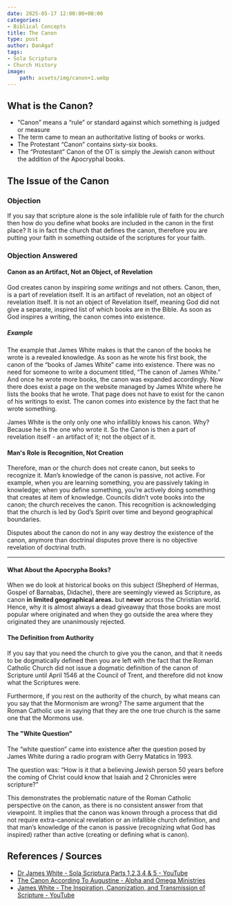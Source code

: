 ```yaml
---
date: 2025-05-17 12:00:00+08:00
categories:
- Biblical Concepts
title: The Canon
type: post
author: DanAgaf
tags:
- Sola Scriptura
- Church History
image:
    path: assets/img/canon+1.webp
---
```


## What is the Canon?

- “Canon” means a “rule” or standard against which something is judged or measure
- The term came to mean an authoritative listing of books or works. 
- The Protestant “Canon” contains sixty-six books.
- The “Protestant” Canon of the OT is simply the Jewish canon without the addition of the Apocryphal books.

## The Issue of the Canon

### Objection

If you say that scripture alone is the sole infallible rule of faith for the church then how do you define what books are included in the canon in the first place? It is in fact the church that defines the canon, therefore you are putting your faith in something outside of the scriptures for your faith.

### Objection Answered

#### Canon as an Artifact, Not an Object, of Revelation
God creates canon by inspiring *some writings* and not others. Canon, then, is a part of revelation itself. It is an artifact of revelation, not an object of revelation itself. It is not an object of Revelation itself, meaning God did not give a separate, inspired list of which books are in the Bible. As soon as God inspires a writing, the canon comes into existence.

##### Example
The example that James White makes is that the canon of the books he wrote is a revealed knowledge. As soon as he wrote his first book, the canon of the “books of James White” came into existence. There was no need for someone to write a document titled, “The canon of James White.” And once he wrote more books, the canon was expanded accordingly. Now there does exist a page on the website managed by James White where he lists the books that he wrote. That page does not have to exist for the canon of his writings to exist. The canon comes into existence by the fact that he wrote something.

James White is the only only one who infallibly knows his canon. Why? Because he is the one who wrote it. So the Canon is then a part of revelation itself - an artifact of it; not the object of it.

#### Man's Role is Recognition, Not Creation
Therefore, man or the church does not create canon, but seeks to recognize it. Man’s knowledge of the canon is passive, not active. For example, when you are learning something, you are passively taking in knowledge; when you define something, you’re actively doing something that creates at item of knowledge. Councils didn’t vote books into the canon; the church receives the canon. This recognition is acknowledging that the church is led by God’s Spirit over time and beyond geographical boundaries.

Disputes about the canon do not in any way destroy the existence of the canon, anymore than doctrinal disputes prove there is no objective revelation of doctrinal truth.

---
#### What About the Apocrypha Books?

When we do look at historical books on this subject (Shepherd of Hermas, Gospel of Barnabas, Didache), there are seemingly viewed as Scripture, as canon **in limited geographical areas.** but **never** across the Christian world. Hence, why it is almost always a dead giveaway that those books are most popular where originated and when they go outside the area where they originated they are unanimously rejected. 

#### The Definition from Authority
If you say that you need the church to give you the canon, and that it needs to be dogmatically defined then you are left with the fact that the Roman Catholic Church did not issue a dogmatic definition of the canon of Scripture until April 1546 at the Council of Trent, and therefore did not know what the Scriptures were.

Furthermore, if you rest on the authority of the church, by what means can you say that the Mormonism are wrong? The same argument that the Roman Catholic use in saying that they are the one true church is the same one that the Mormons use.

#### The "White Question"

The “white question” came into existence after the question posed by James White during a radio program with Gerry Matatics in 1993.

The question was: “How is it that a believing Jewish person 50 years before the coming of Christ could know that Isaiah and 2 Chronicles were scripture?”

This demonstrates the problematic nature of the Roman Catholic perspective on the canon, as there is no consistent answer from that viewpoint. It implies that the canon was known through a process that did not require extra-canonical revelation or an infallible church definition, and that man’s knowledge of the canon is passive (recognizing what God has inspired) rather than active (creating or defining what is canon).

## References / Sources

- [Dr James White - Sola Scriptura Parts 1,2,3,4 & 5 - YouTube](https://youtu.be/2SFbZR9J7aQ?t=21328)
- [The Canon According To Augustine - Alpha and Omega Ministries](https://www.aomin.org/aoblog/roman-catholicism/the-canon-according-to-augustine/)
- [James White - The Inspiration, Canonization, and Transmission of Scripture - YouTube](https://youtu.be/BqcwcxoxoUo?t=2616)
